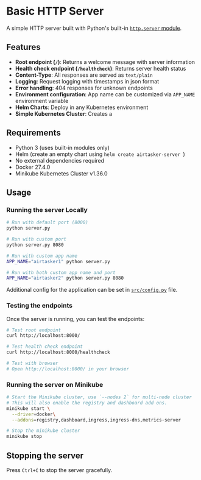 # Basic HTTP Server

A simple HTTP server built with Python's built-in [`http.server` module](https://docs.python.org/3/library/http.server.html).

## Features

- **Root endpoint (`/`)**: Returns a welcome message with server information
- **Health check endpoint (`/healthcheck`)**: Returns server health status
- **Content-Type**: All responses are served as `text/plain`
- **Logging**: Request logging with timestamps in json format
- **Error handling**: 404 responses for unknown endpoints
- **Environment configuration**: App name can be customized via `APP_NAME` environment variable
- **Helm Charts**: Deploy in any Kubernetes environment
- **Simple Kubernetes Cluster**: Creates a 

## Requirements

- Python 3 (uses built-in modules only)
- Helm (create an empty chart using `helm create airtasker-server `)
- No external dependencies required
- Docker 27.4.0
- Minikube Kubernetes Cluster v1.36.0

## Usage

### Running the server Locally

```bash
# Run with default port (8000)
python server.py

# Run with custom port
python server.py 8080

# Run with custom app name
APP_NAME="airtasker1" python server.py

# Run with both custom app name and port
APP_NAME="airtasker2" python server.py 8080
```

Additional config for the application can be set in [`src/config.py`](src/config.py) file. 

### Testing the endpoints

Once the server is running, you can test the endpoints:

```bash
# Test root endpoint
curl http://localhost:8000/

# Test health check endpoint
curl http://localhost:8000/healthcheck

# Test with browser
# Open http://localhost:8000/ in your browser
```

### Running the server on Minikube

```bash
# Start the Minikube cluster, use `--nodes 2` for multi-node cluster
# This will also enable the registry and dashboard add ons.
minikube start \
  --driver=docker\
  --addons=registry,dashboard,ingress,ingress-dns,metrics-server 

# Stop the minikube cluster 
minikube stop
```

## Stopping the server

Press `Ctrl+C` to stop the server gracefully.